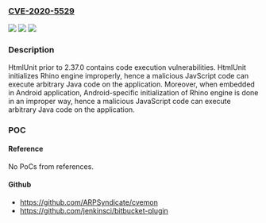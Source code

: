 ### [CVE-2020-5529](https://cve.mitre.org/cgi-bin/cvename.cgi?name=CVE-2020-5529)
![](https://img.shields.io/static/v1?label=Product&message=HtmlUnit&color=blue)
![](https://img.shields.io/static/v1?label=Version&message=n%2Fa&color=blue)
![](https://img.shields.io/static/v1?label=Vulnerability&message=Remote%20code%20execution&color=brighgreen)

### Description

HtmlUnit prior to 2.37.0 contains code execution vulnerabilities. HtmlUnit initializes Rhino engine improperly, hence a malicious JavScript code can execute arbitrary Java code on the application. Moreover, when embedded in Android application, Android-specific initialization of Rhino engine is done in an improper way, hence a malicious JavaScript code can execute arbitrary Java code on the application.

### POC

#### Reference
No PoCs from references.

#### Github
- https://github.com/ARPSyndicate/cvemon
- https://github.com/jenkinsci/bitbucket-plugin


